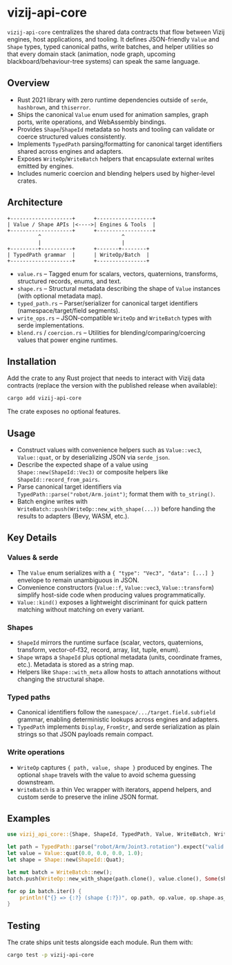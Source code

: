 # vizij-api-core

`vizij-api-core` centralizes the shared data contracts that flow between Vizij engines, host applications, and tooling. It
defines JSON-friendly `Value` and `Shape` types, typed canonical paths, write batches, and helper utilities so that every domain
stack (animation, node graph, upcoming blackboard/behaviour-tree systems) can speak the same language.

## Overview

* Rust 2021 library with zero runtime dependencies outside of `serde`, `hashbrown`, and `thiserror`.
* Ships the canonical `Value` enum used for animation samples, graph ports, write operations, and WebAssembly bindings.
* Provides `Shape`/`ShapeId` metadata so hosts and tooling can validate or coerce structured values consistently.
* Implements `TypedPath` parsing/formatting for canonical target identifiers shared across engines and adapters.
* Exposes `WriteOp`/`WriteBatch` helpers that encapsulate external writes emitted by engines.
* Includes numeric coercion and blending helpers used by higher-level crates.

## Architecture

```
+--------------------+      +------------------+
| Value / Shape APIs |<---->| Engines & Tools  |
+--------------------+      +------------------+
          ^                          ^
          |                          |
+---------+----------+      +-------+--------+
| TypedPath grammar  |      | WriteOp/Batch  |
+--------------------+      +----------------+
```

* `value.rs` – Tagged enum for scalars, vectors, quaternions, transforms, structured records, enums, and text.
* `shape.rs` – Structural metadata describing the shape of `Value` instances (with optional metadata map).
* `typed_path.rs` – Parser/serializer for canonical target identifiers (namespace/target/field segments).
* `write_ops.rs` – JSON-compatible `WriteOp` and `WriteBatch` types with serde implementations.
* `blend.rs` / `coercion.rs` – Utilities for blending/comparing/coercing values that power engine runtimes.

## Installation

Add the crate to any Rust project that needs to interact with Vizij data contracts (replace the version with the published
release when available):

```bash
cargo add vizij-api-core
```

The crate exposes no optional features.

## Usage

* Construct values with convenience helpers such as `Value::vec3`, `Value::quat`, or by deserializing JSON via `serde_json`.
* Describe the expected shape of a value using `Shape::new(ShapeId::Vec3)` or composite helpers like
  `ShapeId::record_from_pairs`.
* Parse canonical target identifiers via `TypedPath::parse("robot/Arm.joint")`; format them with `to_string()`.
* Batch engine writes with `WriteBatch::push(WriteOp::new_with_shape(...))` before handing the results to adapters (Bevy, WASM,
  etc.).

## Key Details

### Values & serde

* The `Value` enum serializes with a `{ "type": "Vec3", "data": [...] }` envelope to remain unambiguous in JSON.
* Convenience constructors (`Value::f`, `Value::vec3`, `Value::transform`) simplify host-side code when producing values
  programmatically.
* `Value::kind()` exposes a lightweight discriminant for quick pattern matching without matching on every variant.

### Shapes

* `ShapeId` mirrors the runtime surface (scalar, vectors, quaternions, transform, vector-of-f32, record, array, list, tuple,
  enum).
* `Shape` wraps a `ShapeId` plus optional metadata (units, coordinate frames, etc.). Metadata is stored as a string map.
* Helpers like `Shape::with_meta` allow hosts to attach annotations without changing the structural shape.

### Typed paths

* Canonical identifiers follow the `namespace/.../target.field.subfield` grammar, enabling deterministic lookups across engines
  and adapters.
* `TypedPath` implements `Display`, `FromStr`, and serde serialization as plain strings so that JSON payloads remain compact.

### Write operations

* `WriteOp` captures `{ path, value, shape }` produced by engines. The optional `shape` travels with the value to avoid schema
  guessing downstream.
* `WriteBatch` is a thin Vec wrapper with iterators, append helpers, and custom serde to preserve the inline JSON format.

## Examples

```rust
use vizij_api_core::{Shape, ShapeId, TypedPath, Value, WriteBatch, WriteOp};

let path = TypedPath::parse("robot/Arm/Joint3.rotation").expect("valid path");
let value = Value::quat(0.0, 0.0, 0.0, 1.0);
let shape = Shape::new(ShapeId::Quat);

let mut batch = WriteBatch::new();
batch.push(WriteOp::new_with_shape(path.clone(), value.clone(), Some(shape.clone())));

for op in batch.iter() {
    println!("{} => {:?} (shape {:?})", op.path, op.value, op.shape.as_ref().map(|s| &s.id));
}
```

## Testing

The crate ships unit tests alongside each module. Run them with:

```bash
cargo test -p vizij-api-core
```
